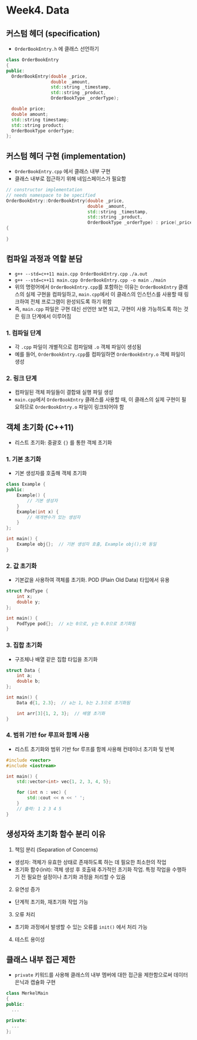 # Week4. Data
## 커스텀 헤더 (specification)
- `OrderBookEntry.h` 에 클래스 선언하기
```cpp
class OrderBookEntry
{
public:
  OrderBookEntry(double _price,
                 double _amount,
                 std::string _timestamp,
                 std::string _product,
                 OrderBookType _orderType);

  double price;
  double amount;
  std::string timestamp;
  std::string product;
  OrderBookType orderType;
};
```

## 커스텀 헤더 구현 (implementation)
- `OrderBookEntry.cpp` 에서 클래스 내부 구현
- 클래스 내부로 접근하기 위해 네임스페이스가 필요함
```cpp
// constructor implementation
// needs namespace to be specified
OrderBookEntry::OrderBookEntry(double _price,
                               double _amount,
                               std::string _timestamp,
                               std::string _product,
                               OrderBookType _orderType) : price(_price), amount(_amount), timestamp(_timestamp), product(_product), orderType(_orderType)
{
  
}
```

## 컴파일 과정과 역할 분담
- `g++ --std=c++11 main.cpp OrderBookEntry.cpp` `./a.out`
- `g++ --std=c++11 main.cpp OrderBookEntry.cpp -o main` `./main`
- 위의 명령어에서 `OrderBookEntry.cpp`를 포함하는 이유는 `OrderBookEntry` 클래스의 실제 구현을 컴파일하고, `main.cpp`에서 이 클래스의 인스턴스를 사용할 때 링크하여 전체 프로그램이 완성되도록 하기 위함
- 즉, `main.cpp` 파일은 구현 대신 선언만 보면 되고, 구현이 사용 가능하도록 하는 것은 링크 단계에서 이루어짐

### 1. 컴파일 단계
- 각 `.cpp` 파일이 개별적으로 컴파일돼 `.o` 객체 파일이 생성됨
- 예를 들어, `OrderBookEntry.cpp`를 컴파일하면 `OrderBookEntry.o` 객체 파일이 생성
### 2. 링크 단계
- 컴파일된 객체 파일들이 결합돼 실행 파일 생성
- `main.cpp`에서 `OrderBookEntry` 클래스를 사용할 때, 이 클래스의 실제 구현이 필요하므로 `OrderBookEntry.o` 파일이 링크되어야 함

## 객체 초기화 (C++11)
- 리스트 초기화: 중괄호 `{}` 를 통한 객체 초기화

### 1. 기본 초기화
- 기본 생성자를 호출해 객체 초기화
```cpp
class Example {
public:
    Example() {
        // 기본 생성자
    }
    Example(int x) {
        // 매개변수가 있는 생성자
    }
};

int main() {
    Example obj{};  // 기본 생성자 호출, Example obj();와 동일
}
```

### 2. 값 초기화
- 기본값을 사용하여 객체를 초기화. POD (Plain Old Data) 타입에서 유용
```cpp
struct PodType {
    int x;
    double y;
};

int main() {
    PodType pod{};  // x는 0으로, y는 0.0으로 초기화됨
}
```

### 3. 집합 초기화
- 구조체나 배열 같은 집합 타입을 초기화
```cpp
struct Data {
    int a;
    double b;
};

int main() {
    Data d{1, 2.3};  // a는 1, b는 2.3으로 초기화됨

    int arr[3]{1, 2, 3};  // 배열 초기화
}
```

### 4. 범위 기반 for 루프와 함께 사용
- 리스트 초기화와 범위 기반 for 루프를 함께 사용해 컨테이너 초기화 및 반복
```cpp
#include <vector>
#include <iostream>

int main() {
    std::vector<int> vec{1, 2, 3, 4, 5};

    for (int n : vec) {
        std::cout << n << ' ';
    }
    // 출력: 1 2 3 4 5
}
```
## 생성자와 초기화 함수 분리 이유
1. 책임 분리 (Separation of Concerns)
  - 생성자: 객체가 유효한 상태로 존재하도록 하는 데 필요한 최소한의 작업
  - 초기화 함수(init): 객체 생성 후 호출돼 추가적인 초기화 작업. 특정 작업을 수행하기 전 필요한 설정이나 초기화 과정을 처리할 수 있음
2. 유연성 증가
  - 단계적 초기화, 재초기화 작업 가능
3. 오류 처리
  - 초기화 과정에서 발생할 수 있는 오류를 `init()` 에서 처리 가능
4. 테스트 용이성

## 클래스 내부 접근 제한
- `private` 키워드를 사용해 클래스의 내부 멤버에 대한 접근을 제한함으로써 데이터 은닉과 캡슐화 구현

```cpp
class MerkelMain
{
public:
  ...

private:
  ...
};
```
